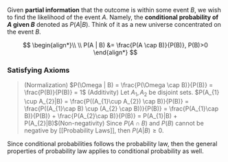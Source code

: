 Given **partial information** that the outcome is within some event $B$, we wish to find the likelihood of the event $A$. Namely, the **conditional probability of $A$ given $B$** denoted as $P(A|B)$. Think of it as a new universe concentrated on the event $B$.

$$
\begin{align*}\\
\\ P(A | B) &= \frac{P(A \cap B)}{P(B)}, P(B)>0
\end{align*}
$$
### Satisfying Axioms
> (Normalization) $P(\Omega | B) = \frac{P(\Omega \cap B)}{P(B)} = \frac{P(B)}{P(B)} = 1$
> (Additivity) Let $A_{1}, A_{2}$ be disjoint sets. $P(A_{1} \cup A_{2}|B) = \frac{P((A_{1}\cup A_{2}) \cap B)}{P(B)} = \frac{P((A_{1}\cap B) \cup (A_{2} \cap B))}{P(B)} = \frac{P(A_{1}\cap B)}{P(B)} + \frac{P(A_{2}\cap B)}{P(B)} = P(A_{1}|B) + P(A_{2}|B)$(Non-negativity) Since $P(A \cap B)$ and $P(B)$ cannot be negative by [[Probability Laws]], then $P(A|B) \geq 0$.

Since conditional probabilities follows the probability law, then the general properties of probability law applies to conditional probability as well.
